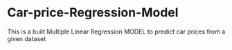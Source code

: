 # Car-price-Regression-Model
This is a built Multiple Linear Regression MODEL to predict car prices from a given dataset
